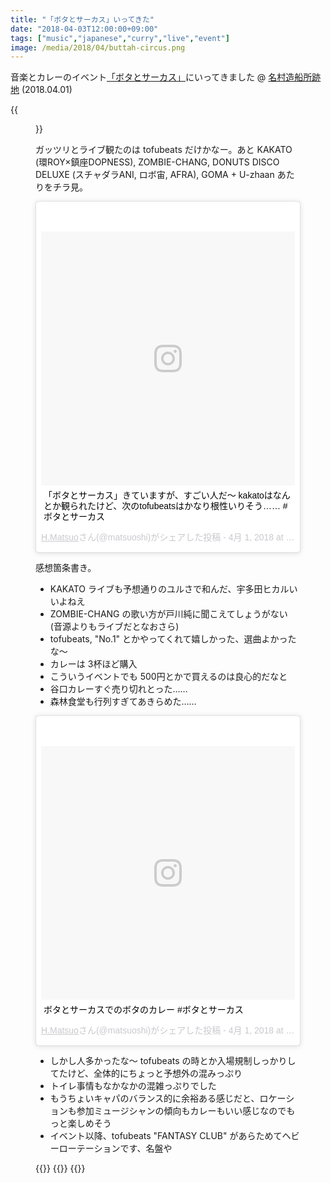 ```yaml
---
title: "「ボタとサーカス」いってきた"
date: "2018-04-03T12:00:00+09:00"
tags: ["music","japanese","curry","live","event"]
image: /media/2018/04/buttah-circus.png
---
```


音楽とカレーのイベント[「ボタとサーカス」](http://circus-osaka.com/event/20180401/)にいってきました @ [名村造船所跡地](http://www.namura.cc/) (2018.04.01)

{{<figure src="/media/2018/04/buttah-circus.png">}}

ガッツリとライブ観たのは tofubeats だけかなー。あと KAKATO (環ROY×鎮座DOPNESS), ZOMBIE-CHANG, DONUTS DISCO DELUXE (スチャダラANI, ロボ宙, AFRA), GOMA + U-zhaan あたりをチラ見。

<div class="embed">
<blockquote class="instagram-media" data-instgrm-captioned data-instgrm-permalink="https://www.instagram.com/p/BhBe2TRBMn4/" data-instgrm-version="8" style=" background:#FFF; border:0; border-radius:3px; box-shadow:0 0 1px 0 rgba(0,0,0,0.5),0 1px 10px 0 rgba(0,0,0,0.15); margin: 1px; max-width:658px; padding:0; width:99.375%; width:-webkit-calc(100% - 2px); width:calc(100% - 2px);"><div style="padding:8px;"> <div style=" background:#F8F8F8; line-height:0; margin-top:40px; padding:50.0% 0; text-align:center; width:100%;"> <div style=" background:url(data:image/png;base64,iVBORw0KGgoAAAANSUhEUgAAACwAAAAsCAMAAAApWqozAAAABGdBTUEAALGPC/xhBQAAAAFzUkdCAK7OHOkAAAAMUExURczMzPf399fX1+bm5mzY9AMAAADiSURBVDjLvZXbEsMgCES5/P8/t9FuRVCRmU73JWlzosgSIIZURCjo/ad+EQJJB4Hv8BFt+IDpQoCx1wjOSBFhh2XssxEIYn3ulI/6MNReE07UIWJEv8UEOWDS88LY97kqyTliJKKtuYBbruAyVh5wOHiXmpi5we58Ek028czwyuQdLKPG1Bkb4NnM+VeAnfHqn1k4+GPT6uGQcvu2h2OVuIf/gWUFyy8OWEpdyZSa3aVCqpVoVvzZZ2VTnn2wU8qzVjDDetO90GSy9mVLqtgYSy231MxrY6I2gGqjrTY0L8fxCxfCBbhWrsYYAAAAAElFTkSuQmCC); display:block; height:44px; margin:0 auto -44px; position:relative; top:-22px; width:44px;"></div></div> <p style=" margin:8px 0 0 0; padding:0 4px;"> <a href="https://www.instagram.com/p/BhBe2TRBMn4/" style=" color:#000; font-family:Arial,sans-serif; font-size:14px; font-style:normal; font-weight:normal; line-height:17px; text-decoration:none; word-wrap:break-word;" target="_blank">「ボタとサーカス」きていますが、すごい人だ〜 kakatoはなんとか観られたけど、次のtofubeatsはかなり根性いりそう…… #ボタとサーカス</a></p> <p style=" color:#c9c8cd; font-family:Arial,sans-serif; font-size:14px; line-height:17px; margin-bottom:0; margin-top:8px; overflow:hidden; padding:8px 0 7px; text-align:center; text-overflow:ellipsis; white-space:nowrap;"><a href="https://www.instagram.com/matsuoshi/" style=" color:#c9c8cd; font-family:Arial,sans-serif; font-size:14px; font-style:normal; font-weight:normal; line-height:17px;" target="_blank"> H.Matsuo</a>さん(@matsuoshi)がシェアした投稿 - <time style=" font-family:Arial,sans-serif; font-size:14px; line-height:17px;" datetime="2018-04-01T09:41:03+00:00"> 4月 1, 2018 at 2:41午前 PDT</time></p></div></blockquote> <script async defer src="//www.instagram.com/embed.js"></script>
</div>

感想箇条書き。

- KAKATO ライブも予想通りのユルさで和んだ、宇多田ヒカルいいよねえ
- ZOMBIE-CHANG の歌い方が戸川純に聞こえてしょうがない (音源よりもライブだとなおさら)
- tofubeats, "No.1" とかやってくれて嬉しかった、選曲よかったな〜
- カレーは 3杯ほど購入
- こういうイベントでも 500円とかで買えるのは良心的だなと
- 谷口カレーすぐ売り切れとった……
- 森林食堂も行列すぎてあきらめた……

<div class="embed">
<blockquote class="instagram-media" data-instgrm-captioned data-instgrm-permalink="https://www.instagram.com/p/BhB4SzTBhWA/" data-instgrm-version="8" style=" background:#FFF; border:0; border-radius:3px; box-shadow:0 0 1px 0 rgba(0,0,0,0.5),0 1px 10px 0 rgba(0,0,0,0.15); margin: 1px; max-width:658px; padding:0; width:99.375%; width:-webkit-calc(100% - 2px); width:calc(100% - 2px);"><div style="padding:8px;"> <div style=" background:#F8F8F8; line-height:0; margin-top:40px; padding:50.0% 0; text-align:center; width:100%;"> <div style=" background:url(data:image/png;base64,iVBORw0KGgoAAAANSUhEUgAAACwAAAAsCAMAAAApWqozAAAABGdBTUEAALGPC/xhBQAAAAFzUkdCAK7OHOkAAAAMUExURczMzPf399fX1+bm5mzY9AMAAADiSURBVDjLvZXbEsMgCES5/P8/t9FuRVCRmU73JWlzosgSIIZURCjo/ad+EQJJB4Hv8BFt+IDpQoCx1wjOSBFhh2XssxEIYn3ulI/6MNReE07UIWJEv8UEOWDS88LY97kqyTliJKKtuYBbruAyVh5wOHiXmpi5we58Ek028czwyuQdLKPG1Bkb4NnM+VeAnfHqn1k4+GPT6uGQcvu2h2OVuIf/gWUFyy8OWEpdyZSa3aVCqpVoVvzZZ2VTnn2wU8qzVjDDetO90GSy9mVLqtgYSy231MxrY6I2gGqjrTY0L8fxCxfCBbhWrsYYAAAAAElFTkSuQmCC); display:block; height:44px; margin:0 auto -44px; position:relative; top:-22px; width:44px;"></div></div> <p style=" margin:8px 0 0 0; padding:0 4px;"> <a href="https://www.instagram.com/p/BhB4SzTBhWA/" style=" color:#000; font-family:Arial,sans-serif; font-size:14px; font-style:normal; font-weight:normal; line-height:17px; text-decoration:none; word-wrap:break-word;" target="_blank">ボタとサーカスでのボタのカレー #ボタとサーカス</a></p> <p style=" color:#c9c8cd; font-family:Arial,sans-serif; font-size:14px; line-height:17px; margin-bottom:0; margin-top:8px; overflow:hidden; padding:8px 0 7px; text-align:center; text-overflow:ellipsis; white-space:nowrap;"><a href="https://www.instagram.com/matsuoshi/" style=" color:#c9c8cd; font-family:Arial,sans-serif; font-size:14px; font-style:normal; font-weight:normal; line-height:17px;" target="_blank"> H.Matsuo</a>さん(@matsuoshi)がシェアした投稿 - <time style=" font-family:Arial,sans-serif; font-size:14px; line-height:17px;" datetime="2018-04-01T13:23:24+00:00"> 4月 1, 2018 at 6:23午前 PDT</time></p></div></blockquote> <script async defer src="//www.instagram.com/embed.js"></script>
</div>

- しかし人多かったな〜 tofubeats の時とか入場規制しっかりしてたけど、全体的にちょっと予想外の混みっぷり
- トイレ事情もなかなかの混雑っぷりでした
- もうちょいキャパのバランス的に余裕ある感じだと、ロケーションも参加ミュージシャンの傾向もカレーもいい感じなのでもっと楽しめそう
- イベント以降、tofubeats "FANTASY CLUB" があらためてヘビーローテーションです、名盤や

{{<youtube src="1zHqS789tYE" title="ZOMBIE-CHANG / I Can't Get To Sleep">}}
{{<youtube src="yO9joVjNyDk" title="KAKATO / わーい">}}
{{<youtube src="-jIvV7qE79E" title="tofubeats fantasy club solo live in tokyo「WYG〜THIS CITY」">}}
